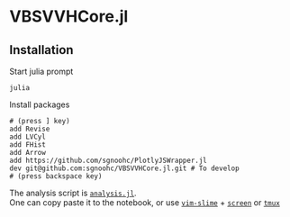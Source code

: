 # VBSVVHCore.jl

## Installation

Start julia prompt

    julia

Install packages

    # (press ] key)
    add Revise
    add LVCyl
    add FHist
    add Arrow
    add https://github.com/sgnoohc/PlotlyJSWrapper.jl
    dev git@github.com:sgnoohc/VBSVVHCore.jl.git # To develop
    # (press backspace key)

The analysis script is [`analysis.jl`](https://github.com/sgnoohc/VBSVVHCore.jl/blob/main/scripts/analysis.jl).  
One can copy paste it to the notebook, or use [`vim-slime`](https://github.com/jpalardy/vim-slime) + [`screen`](https://www.gnu.org/software/screen/) or [`tmux`](https://github.com/tmux/tmux/wiki)
